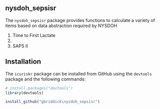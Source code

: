 
<!-- README.md is generated from README.Rmd. Please edit that file -->

## nysdoh_sepsisr

The `nysdoh_sepsisr` package provides functions to calculate a variety
of items based on data abstraction required by NYSDOH

1.  Time to First Lactate
2.  
3.  SAPS II

## Installation

The `icuriskr` package can be installed from GitHub using the `devtools`
package and the following commands:

``` r
# install.packages("devtools")
library(devtools)

install_github("gbriddick\nysdoh_sepsisr")
```
